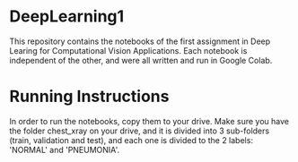 # DeepLearning1

This repository contains the notebooks of the first assignment in Deep Learing for Computational Vision Applications. Each notebook is independent of the other, 
and were all written and run in Google Colab.

# Running Instructions
In order to run the notebooks, copy them to your drive.
Make sure you have the folder chest_xray on your drive, and it is divided into 3 sub-folders (train, validation and test), and each one is divided to the 2 labels: 'NORMAL' and 'PNEUMONIA'. 
